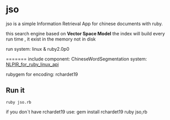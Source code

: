 # jso
jso is a simple Information Retrieval App for chinese documents with ruby.

this search engine based on **Vector Space Model**
the index will build every run time , it exist in the memory not in disk

run system:
linux & ruby2.0p0 


=======
include component:
ChineseWordSegmentation system: [NLPIR_for_ruby_linux_api](https://github.com/JoeWoo/NLPIR_for_ruby_linux_api)

rubygem for encoding: rchardet19

## Run it
	ruby jso.rb

if you don`t have rchardet19 use:
	gem install rchardet19
	ruby jso,rb
